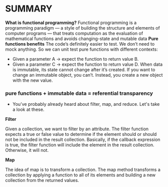 # SUMMARY #

**What is functional programming?**
Functional programming is a programming paradigm — a style of building the structure and elements of computer programs — that treats computation as the evaluation of mathematical functions and avoids changing-state and mutable data
**Pure functions benefits**
The code’s definitely easier to test. We don’t need to mock anything. So we can unit test pure functions with different contexts:
- Given a parameter A → expect the function to return value B.
- Given a parameter C → expect the function to return value D.
When data is immutable, its state cannot change after it’s created.
If you want to change an immutable object, you can’t. Instead, you create a new object with the new value.
### pure functions + immutable data = referential transparency ###
- You’ve probably already heard about filter, map, and reduce. Let's take a look at these.

**Filter**

Given a collection, we want to filter by an attribute. The filter function expects a true or false value to determine if the element should or should not be included in the result collection. Basically, if the callback expression is true, the filter function will include the element in the result collection. Otherwise, it will not.


**Map**

The idea of map is to transform a collection.
The map method transforms a collection by applying a function to all of its elements and building a new collection from the returned values.
